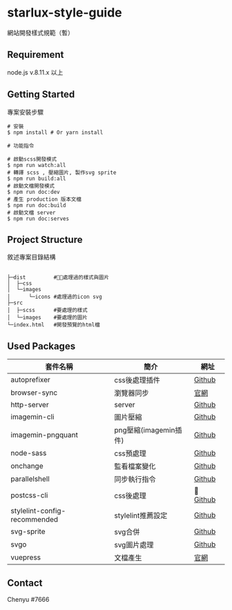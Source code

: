 # starlux-style-guide

網站開發樣式規範（暫）

## Requirement

node.js v.8.11.x 以上

## Getting Started

專案安裝步驟

```shell
# 安裝
$ npm install # Or yarn install

# 功能指令

# 啟動scss開發模式
$ npm run watch:all
# 轉譯 scss , 壓縮圖片, 製作svg sprite
$ npm run build:all
# 啟動文檔開發模式
$ npm run doc:dev
# 產生 production 版本文檔
$ npm run doc:build
# 啟動文檔 server
$ npm run doc:serves

```

## Project Structure

敘述專案目錄結構

```shell

├─dist         #處理過的樣式與圖片
│  ├─css
│  └─images
│      └─icons #處理過的icon svg
├─src
│  ├─scss      #要處理的樣式
│  └─images    #要處理的圖片
└─index.html   #開發預覽的html檔

```

## Used Packages

| 套件名稱                     | 簡介                  | 網址                                                                |
| ---------------------------- | --------------------- | ------------------------------------------------------------------- |
| autoprefixer                 | css後處理插件         | [Github](https://github.com/postcss/autoprefixer)                   |
| browser-sync                 | 瀏覽器同步            | [官網](https://browsersync.io/)                                     |
| http-server                  | server                | [Github](https://github.com/indexzero/http-server)                  |
| imagemin-cli                 | 圖片壓縮              | [Github](https://github.com/imagemin/imagemin-cli)                  |
| imagemin-pngquant            | png壓縮(imagemin插件) | [Github](https://github.com/imagemin/imagemin-pngquant)             |
| node-sass                    | css預處理             | [Github](https://github.com/sass/node-sass)                         |
| onchange                     | 監看檔案變化          | [Github](https://github.com/Qard/onchange)                          |
| parallelshell                | 同步執行指令          | [Github](https://github.com/darkguy2008/parallelshell)              |
| postcss-cli                  | css後處理             |  [Github](https://github.com/postcss/postcss-cli)                  |
| stylelint-config-recommended | stylelint推薦設定     | [Github](https://github.com/stylelint/stylelint-config-recommended) |
| svg-sprite                   | svg合併               | [Github](https://github.com/jkphl/svg-sprite)                       |
| svgo                         | svg圖片處理           | [Github](https://github.com/svg/svgo)                               |
| vuepress                     | 文檔產生              | [官網](https://vuepress.vuejs.org/)                                 |

## Contact

Chenyu #7666
